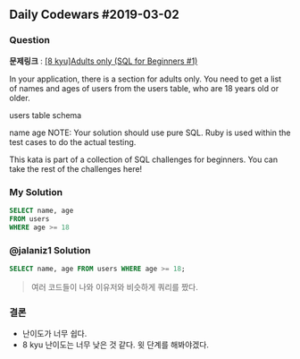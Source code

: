 Daily Codewars #2019-03-02
--------------------------

### Question

**문제링크** : [[8 kyu]Adults only (SQL for Beginners #1)](https://www.codewars.com/kata/adults-only-sql-for-beginners-number-1)

In your application, there is a section for adults only. You need to get a list of names and ages of users from the users table, who are 18 years old or older.

users table schema

name age NOTE: Your solution should use pure SQL. Ruby is used within the test cases to do the actual testing.

This kata is part of a collection of SQL challenges for beginners. You can take the rest of the challenges here!

### My Solution

```sql
SELECT name, age
FROM users
WHERE age >= 18
```

### @jalaniz1 Solution

```sql
SELECT name, age FROM users WHERE age >= 18;
```

> 여러 코드들이 나와 이유저와 비슷하게 쿼리를 짰다.

### 결론

-	난이도가 너무 쉽다.
-	8 kyu 난이도는 너무 낮은 것 같다. 윗 단계를 해봐야겠다.

